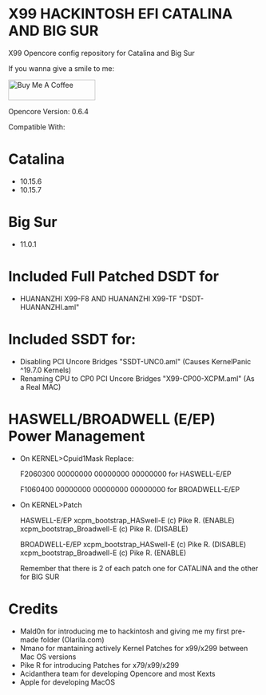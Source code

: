 # X99 HACKINTOSH EFI CATALINA AND BIG SUR
X99 Opencore config repository for Catalina and Big Sur



If you wanna give a smile to me:

<a href="https://buymeacoffee.com/UHSEGfn" target="_blank"><img src="https://cdn.buymeacoffee.com/buttons/default-orange.png" alt="Buy Me A Coffee" height="41" width="174"></a>





Opencore Version: 0.6.4

Compatible With:

# Catalina
 - 10.15.6
 - 10.15.7

# Big Sur
 - 11.0.1

# Included Full Patched DSDT for

 - HUANANZHI X99-F8 AND HUANANZHI X99-TF "DSDT-HUANANZHI.aml"

# Included SSDT for:

 - Disabling PCI Uncore Bridges  "SSDT-UNC0.aml" (Causes KernelPanic ^19.7.0 Kernels)
 - Renaming CPU to CP0 PCI Uncore Bridges  "X99-CP00-XCPM.aml" (As a Real MAC)

# HASWELL/BROADWELL (E/EP) Power Management

 - On KERNEL>Cpuid1Mask
  Replace:

   F2060300 00000000 00000000 00000000 for HASWELL-E/EP
   
   F1060400 00000000 00000000 00000000 for BROADWELL-E/EP

 - On KERNEL>Patch

	HASWELL-E/EP
   	 xcpm_bootstrap_HASwell-E (c) Pike R.  		(ENABLE)
     xcpm_bootstrap_Broadwell-E (c) Pike R.  	(DISABLE)

    BROADWELL-E/EP
   	 xcpm_bootstrap_HASwell-E (c) Pike R.  		(DISABLE)
     xcpm_bootstrap_Broadwell-E (c) Pike R.  	(ENABLE)

     Remember that there is 2 of each patch one for CATALINA and the other for BIG SUR

# Credits
  
  - Mald0n for introducing me to hackintosh and giving me my first pre-made folder (Olarila.com)
  - Nmano for mantaining actively Kernel Patches for x99/x299 between Mac OS versions
  - Pike R for introducing Patches for x79/x99/x299 
  - Acidanthera team for developing Opencore and most Kexts
  - Apple for developing MacOS


